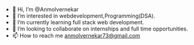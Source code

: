 - 👋 Hi, I’m @Anmolvernekar
- 👀 I’m interested in webdevelopment,Programming(DSA).
- 🌱 I’m currently learning full stack web development.
- 💞️ I’m looking to collaborate on internships and full time opportunities.
- 📫 How to reach me anmolvernekar73@gmail.com

<!---
Anmolvernekar/Anmolvernekar is a ✨ special ✨ repository because its `README.md` (this file) appears on your GitHub profile.
You can click the Preview link to take a look at your changes.
--->
